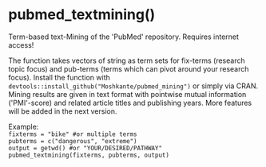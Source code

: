 # pubmed_textmining()
Term-based text-Mining of the 'PubMed' repository.
Requires internet access!

The function takes vectors of string as term sets for fix-terms (research topic focus) and pub-terms (terms which can pivot around your research focus).
Install the function with `devtools::install_github("Moshkante/pubmed_mining")` or simply via CRAN.
Mining results are given in text format with pointwise mutual information ('PMI'-score) and related article titles and publishing years.
More features will be added in the next version.

Example:  
`fixterms = "bike" #or multiple terms`    
`pubterms = c("dangerous", "extreme")`  
`output = getwd() #or "YOUR/DESIRED/PATHWAY"`  
`pubmed_textmining(fixterms, pubterms, output)`
